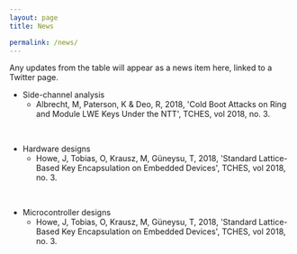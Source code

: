 ```yaml
---
layout: page
title: News

permalink: /news/
---
```


Any updates from the table will appear as a news item here, linked to a Twitter page.

<!-----add latest updates at the top ---->

- Side-channel analysis
	- Albrecht, M, Paterson, K & Deo, R, 2018, 'Cold Boot Attacks on Ring and Module LWE Keys Under the NTT', TCHES, vol 2018, no. 3.

<br/>

- Hardware designs
	- Howe, J, Tobias, O, Krausz, M, Güneysu, T, 2018, 'Standard Lattice-Based Key Encapsulation on Embedded Devices', TCHES, vol 2018, no. 3.

<br/>

- Microcontroller designs
	- Howe, J, Tobias, O, Krausz, M, Güneysu, T, 2018, 'Standard Lattice-Based Key Encapsulation on Embedded Devices', TCHES, vol 2018, no. 3.

